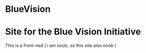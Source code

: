 # BlueVision

# Site for the Blue Vision Initiative

This is a front-ned ( i am noob, so this site also noob )